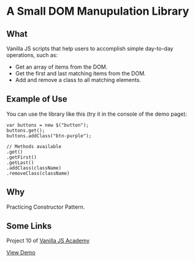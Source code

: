 # A Small DOM Manupulation Library

## What

Vanilla JS scripts that help users to accomplish simple day-to-day operations, such as:

* Get an array of items from the DOM.
* Get the first and last matching items from the DOM.
* Add and remove a class to all matching elements.

## Example of Use
You can use the library like this (try it in the console of the demo page):
```
var buttons = new $("button");
buttons.get();
buttons.addClass("btn-purple");

// Methods available
.get()
.getFirst()
.getLast()
.addClass(className)
.removeClass(className)
```

## Why

Practicing Constructor Pattern.  

## Some Links

Project 10 of [Vanilla JS Academy](https://vanillajsacademy.com/)

[View Demo](https://mashablair.github.io/helper-library/)
